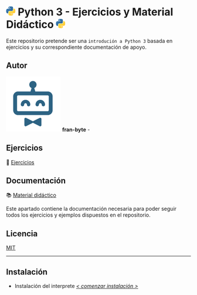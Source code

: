 # <img src="mdArchives/py.png"/> Python 3 - Ejercicios y Material Didáctico <img src="mdArchives/py.png"/>


Este repositorio pretende ser una `introdución a Python 3` basada en ejercicios y su correspondiente documentación de apoyo.
## Autor ️
<img src="mdArchives/logo.png"/> **fran-byte** -

## Ejercicios
:pencil: [Ejercicios](/tests/indicetests.md)

## Documentación
:books: [Material didáctico](/documentation/indicedocu.md)

Este apartado contiene la documentación necesaria para poder seguir todos los ejercicios y ejemplos dispuestos en el repositorio.
## Licencia
[MIT](https://choosealicense.com/licenses/mit/)

---
## Instalación
+ Instalación del interprete _[< comenzar instalación >](https://www.python.org/downloads/)_